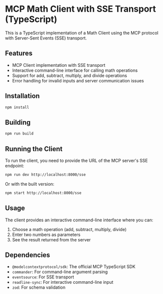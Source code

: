 # MCP Math Client with SSE Transport (TypeScript)

This is a TypeScript implementation of a Math Client using the MCP protocol with Server-Sent Events (SSE) transport.

## Features

- MCP Client implementation with SSE transport
- Interactive command-line interface for calling math operations
- Support for add, subtract, multiply, and divide operations
- Error handling for invalid inputs and server communication issues

## Installation

```bash
npm install
```

## Building

```bash
npm run build
```

## Running the Client

To run the client, you need to provide the URL of the MCP server's SSE endpoint:

```bash
npm run dev http://localhost:8000/sse
```

Or with the built version:

```bash
npm start http://localhost:8000/sse
```

## Usage

The client provides an interactive command-line interface where you can:

1. Choose a math operation (add, subtract, multiply, divide)
2. Enter two numbers as parameters
3. See the result returned from the server

## Dependencies

- `@modelcontextprotocol/sdk`: The official MCP TypeScript SDK
- `commander`: For command-line argument parsing
- `eventsource`: For SSE transport
- `readline-sync`: For interactive command-line input
- `zod`: For schema validation
